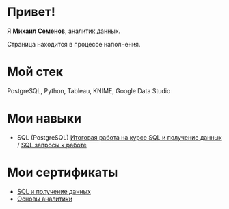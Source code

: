 # Привет!

Я **Михаил Семенов**, аналитик данных.

Страница находится в процессе наполнения. 

# Мой стек

PostgreSQL, Python, Tableau, KNIME, Google Data Studio

# Мои навыки
- SQL (PostgreSQL) [Итоговая работа на курсе SQL и получение данных](https://github.com/semenov-mikhail/portfolio/blob/main/final_work_sql_msemenov.pdf) / [SQL запросы к работе](https://github.com/semenov-mikhail/portfolio/blob/main/diploma_work_MSemenov_sql-40.sql)

# Мои сертификаты

- [SQL и получение данных](https://github.com/semenov-mikhail/portfolio/blob/main/sql_cert_msemenov.pdf)
- [Основы аналитики](https://github.com/semenov-mikhail/portfolio/blob/main/analytics_basics_cert_msemenov.pdf)
